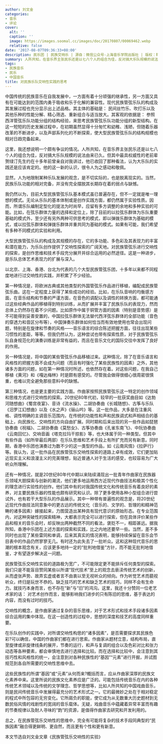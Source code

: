 ```yaml
---
author: 刘文金
categories:
- 音乐
- 评论
cover:
  alt: ''
  caption: ''
  image: https://images.soomal.cc/images/doc/20170807/00069462.webp
  relative: false
date: '2017-08-07T09:36:33+08:00'
description: 民乐团 | 民族交响乐 | 源自：微信公众号-上海音乐学院出版社 | 版权：转载 |  平均/总评分：10.00/10
summary: 人所共知，在音乐界主张民乐还是以七八个人的组合为佳，反对搞大乐队规模的说法由来已久。但其中最具权威性的老前辈贺绿汀先生约在十多年前曾亲自对我讲过，他已收回了那种看法，认为大乐队的实践还是应该肯定的。他的这一新的认识，很令人为之感动和敬佩……
tags:
- 民族音乐
- 民乐
- 中国音乐
title: 对民族乐队交响性实践的思考
---
```


中国传统的民族音乐在自我发展中，一方面有着十分顽强的继承性，另一方面又具有在可能达到的范围内勇于吸收和乐于化解的兼容性。现代民族管弦乐队的构成及其发展过程也充分显示出上述品格。其主体的基础是： 民间丝竹乐、吹打乐以及其他乐种的性能分解、精心筛选、重新组合与适当放大。其客观的依据是： 参照西洋管弦乐队功能分组的结构经验，来思考民族管弦乐队功能分组的新型结构。在这一短短的历史发展过程中，在初期虽然显得十分匆忙和幼稚、浅陋，但随着乐器改革的不断进步，以及声部系列化的不断探索，使大型民族管弦乐队的结构规模也相对日趋完备起来。

这里，我还想说明一个颇有争议的情况。人所共知，在音乐界主张民乐还是以七八个人的组合为佳，反对搞大乐队规模的说法由来已久。但其中最具权威性的老前辈贺绿汀先生约在十多年前曾亲自对我讲过，他已收回了那种看法，认为大乐队的实践还是应该肯定的。他的这一新的认识，很令人为之感动和敬佩。

显然，人为地限制某种乐队发展的观念，是不切实际的，也是脱离现实的。当然，民族乐队功能的相对完备，并没有完全摆脱其长期存在着的弱点与缺憾。

我仍然以为，目前大型民族管弦乐队基本模式虽已普遍存在，但不一定就是唯一理想的模式。无论从乐队的基本体制或是创作实践方面，都仍然属于实验性质。因而，所谓乐队编制定型化的提法为时尚早，应留有多方调整的余地和多种实验的可能。比如，在弦乐群体力量的选择和定位上，除了目前的以拉弦乐群体为乐队重要基础的模式外，至少还有另外两种可供思考的模式，即以弹拨乐群体为基础的模式，或以拉弦乐群体和弹拨乐群体并重共同为基础的模式。如果有可能，我们希望有多种不同模式的实验和利用。

大型民族管弦乐队的构成及其规模的存在，它的多功能、多色彩及其表现力的丰富和潜在能力，为乐队创作提供了交响性探索的广阔天地。对民族管弦乐进行交响性的探索，是创作思维和技术手段充分展开并综合运用的必然途径。这是一种进步，是乐队总体艺术表现力的扩展与深入。

以北京、上海、香港、台北为代表的几个大型民族管弦乐团，十多年以来都不同程度地进行过交响性的实践，并积累了不少经验。

第一种情况是，将欧洲古典或其他类型的外国管弦乐作品进行移植，编配成民族管弦乐曲。这在一定程度上获得了某些成功的经验。比如，在乐队音响的均衡感方面，在音乐结构和节奏的严谨方面，在音色的调配以及调性的转换方面，都可能通过这些经典作品的移植得到特别训练，从而扩展并丰富了民族乐队的表现力，然而总体上仍然存在着不少问题。比如原作中属于铜管方面的因素（特别是音势感）是不可能得到妥善安置的，中国拉弦乐群体无法替代西洋弦乐群体的全部功能（音色的穿透力和音区分布等），中国弹奏乐群体如何恰当而有效地使用也常会出现问题，特别是在旋律和节奏的风格――音乐语言的综合陈述把握方面，往往出现某些习惯性的差距，等等。但我仍然认为，这种尝试也带有探索性质，对于民族管弦乐队自身规范化的演奏训练是非常有益的，而且在音乐文化的国际交往中发挥了良好的作用。

另一种情况是，将中国的某些管弦乐作品移植过来。这种情况，除了在音乐语言和风格性的把握方面不会成为问题（而且有时强化了某些民族性的因素）之外，其他诸多方面的问题，如在第一种情况时所述，也依然存在着。对这些问题，在我自己移植《黄河》和《嘎达梅林》时是颇有感受的。尽管我会做得很细心很周密很慎重，也难以完全避免那些意料中的缺憾。

第三种情况，也是更主要的实践方面。作曲家按照民族管弦乐这一特定的创作领域和思维方式进行交响性的探索。20世纪80年代初，较早的一批获奖曲目如《达勃河随想曲》《蜀宫夜宴》、音诗《流水操》、二胡协奏曲《长城随想》、古筝与乐队《汨罗江幻想曲》以及《水之声》《骊山吟》等。这一批作品，大多是在注重风格、调性明确的主调音乐范围内，在传统的功能性和声和民族调式和声相结合的基础上，向民族化、交响性的方向自由扩展。同时期和后来出现的另一些作品如琵琶协奏曲《祝福》、二胡协奏曲《莫愁女》、古筝协奏曲《孔雀东南飞》、中阮协奏曲《云南回忆》、交响音画《塔克拉玛干掠影》等，也大体属于同一种类型。但其中有些作品（如所举最后两部）在乐队思维和艺术手段上有所扩充而另有新意。同时期，香港中乐团也演奏过为数不少的这一类型的作品，如《云南风情》《拉萨行》等。我认为，这一批作品在民族管弦乐交响性探索的道路上卓有成效，它们更加贴近现实主义和浪漫主义的完美理想，贴近普通人对于生活的感受，也较容易为广大听众所理解。

还有一种情况，就是20世纪80年代中期以来陆续涌现出一批青年作曲家在民族器乐领域大胆探索与创新的潮流，他们更多地运用西方近现代作曲技法和极其个性化的理念进行实验性的创作。他们其中有的对我国传统文化和传统音乐有着良好的素养，对主要民族乐器的性能也颇有研究和认识。除了更多使用各种小型组合进行尝试外，也有若干大型乐队的作品展示。其中一种带有普遍性的观念是，将20世纪近现代作曲技法同意象中的更古远的传统文化（音乐的、文学的、哲理的和精神范畴的诸多因素）嫁接起来，力图营造出某种具有现代意识的原始形态。在专业范围内，对这种突破性的探索精神，大都表示完全可以进行探索，但在具体评价某些作品和相关的音乐会时，却反映出两种截然不同的看法，褒贬不一，相距甚远。据我所知，香港中乐团在上述方面的探索和实践，比之内地还要早一些。当然，差不多同时也出现了某些雷同和单调，后来其真实的情况表明，能够持续保留在音乐会节目表中的作品仍然寥寥无几。有时还为此失去了一批听众。这和这种现代音乐的思潮的根本观念有关，应该更多地持一定的“批判地借鉴”方针，而不能无批判地借鉴，才有望逐步解决这一问题。

民族管弦乐交响性实验的道路极为宽广，不可能限定更不能排斥任何类型的探索。我们只是不能盲目赞同某些以所谓“现代技术”至上的观念去亵渎传统艺术的创新，从而虚张声势、故弄玄虚或者言不由衷以至无视听众的倾向。作为听觉艺术而藐视听众，终归是玩世不恭的。缺乏技巧的艺术和缺乏艺术的技巧，同样不会有生命力。就技巧本身而言，也不存在“新”与“旧”的鸿沟。这里，我还十分赞同一位老艺术家的话： 对艺术创作而言，能够影响我们进步的只有陈旧的思维，基于表达的内容，而没有过时的技巧。

交响性的概念，是作曲家通过复杂的音乐思维，对于艺术形式和技术手段诸多因素综合运用的集中体现。在这一创造性的过程中，思想的深度和技艺的高度同样重要。

在乐队创作的实践中，对所谓交响性构思的“诸多因素”，是否需要探求其民族色彩?可以确信，中国的作曲家们都在进行思索。作曲家从题材立意，结构布局，直至旋律或非旋律线条的展开，节奏的运行，和声与复调的组合以及色彩对比和张力动态等各种要素，都会审慎地去进行选择和比较。而在选择和比较中，会注意到其技巧性和风格性的统一，会注意到对各种民族性的“基因”“元素”进行开掘，并试图规范到各自所需要的交响性思维中去。

这些民族性的所谓“基因”或“元素”从何而来?概括而言，应从作曲家深厚的民族文化素养中来。这里所说的民族文化素养应是广泛的。可能包括传统音乐在内的各种传统艺术领域以及传统的文学理念、哲学思想等，比如人所共知的中国戏曲音乐，则是民间传统音乐中发展得最充分的艺术形式之一。它的最微妙之处在于相对稳定的程式中所包容的无穷变化。它所肩负的职能，使它成为从无数重大历史题材到无数民俗风情的戏剧性的宽阔的音乐载体。无疑，戏曲音乐中蕴藏着异常丰富而有趣的节奏规律以及耐人寻味的“韵”的资源，是值得作曲家去研究和开发利用的。

总之，在民族管弦乐交响性的思维中，完全有可能将复杂的技术手段同典型的“民族因素”融合得更鲜明、更自然，而且更有个性和更有新意。

本文节选自刘文金文章《民族管弦乐交响性的实验》